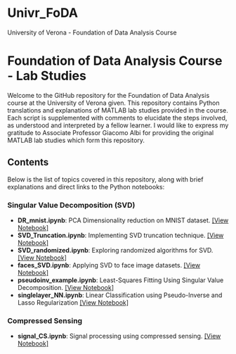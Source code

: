 # Univr_FoDA
University of Verona - Foundation of Data Analysis Course

# Foundation of Data Analysis Course - Lab Studies

Welcome to the GitHub repository for the Foundation of Data Analysis course at the University of Verona given. This repository contains Python translations and explanations of MATLAB lab studies provided in the course. Each script is supplemented with comments to elucidate the steps involved, as understood and interpreted by a fellow learner.
I would like to express my gratitude to Associate Professor Giacomo Albi for providing the original MATLAB lab studies which form this repository. 

## Contents

Below is the list of topics covered in this repository, along with brief explanations and direct links to the Python notebooks:

### Singular Value Decomposition (SVD)
- **DR_mnist.ipynb**: PCA Dimensionality reduction on MNIST dataset. [[View Notebook]](https://github.com/MetinUnlu/Univr_FoDA/blob/main/scripts/SVD/DR_mnist.ipynb)
- **SVD_Truncation.ipynb**: Implementing SVD truncation technique. [[View Notebook]](https://github.com/MetinUnlu/Univr_FoDA/blob/main/scripts/SVD/SVD_Truncation.ipynb)
- **SVD_randomized.ipynb**: Exploring randomized algorithms for SVD. [[View Notebook]](https://github.com/MetinUnlu/Univr_FoDA/blob/main/scripts/SVD/SVD_randomized.ipynb)
- **faces_SVD.ipynb**: Applying SVD to face image datasets. [[View Notebook]](https://github.com/MetinUnlu/Univr_FoDA/blob/main/scripts/SVD/faces_SVD.ipynb)
- **pseudoinv_example.ipynb**: Least-Squares Fitting Using Singular Value Decomposition. [[View Notebook]](https://github.com/MetinUnlu/Univr_FoDA/blob/main/scripts/SVD/pseudoinv_example.ipynb)
- **singlelayer_NN.ipynb**: Linear Classification using Pseudo-Inverse and Lasso Regularization [[View Notebook]](https://github.com/MetinUnlu/Univr_FoDA/blob/main/scripts/SVD/singlelayer_NN.ipynb)

### Compressed Sensing
- **signal_CS.ipynb**: Signal processing using compressed sensing. [[View Notebook]](https://github.com/MetinUnlu/Univr_FoDA/blob/main/scripts/compressed_sensing/signal_CS.ipynb)
